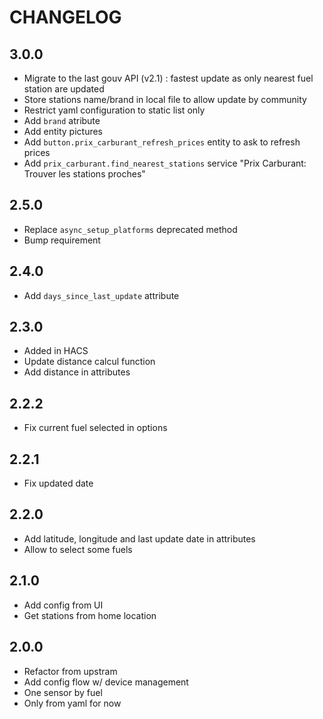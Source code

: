 # CHANGELOG

## 3.0.0

- Migrate to the last gouv API (v2.1) : fastest update as only nearest fuel station are updated
- Store stations name/brand in local file to allow update by community
- Restrict yaml configuration to static list only
- Add `brand` atribute
- Add entity pictures
- Add `button.prix_carburant_refresh_prices` entity to ask to refresh prices
- Add `prix_carburant.find_nearest_stations` service "Prix Carburant: Trouver les stations proches"

## 2.5.0

- Replace `async_setup_platforms` deprecated method
- Bump requirement

## 2.4.0

- Add `days_since_last_update` attribute

## 2.3.0

- Added in HACS
- Update distance calcul function
- Add distance in attributes

## 2.2.2

- Fix current fuel selected in options

## 2.2.1

- Fix updated date

## 2.2.0

- Add latitude, longitude and last update date in attributes
- Allow to select some fuels

## 2.1.0

- Add config from UI
- Get stations from home location

## 2.0.0

- Refactor from upstram
- Add config flow w/ device management
- One sensor by fuel
- Only from yaml for now
